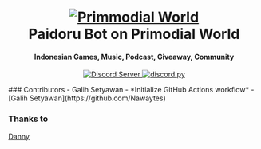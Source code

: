 <h1 align="center">
  <br>
  <a href="https://discord.gg/VV6cfmFT7V"><img src="https://cdn.discordapp.com/attachments/790874413326532628/790971431943929906/bANNER_iNGAME-05.png" alt="Primmodial World"></a>
  <br>
  Paidoru Bot on Primodial World
  <br>
</h1>

<h4 align="center">Indonesian Games, Music, Podcast, Giveaway, Community</h4>

<p align="center">
  
  <a href="https://discord.gg/VV6cfmFT7V">
    <img src="https://discordapp.com/api/guilds/790854534918307840/widget.png?style=shield" alt="Discord Server">
  </a>

  
  <a href="https://github.com/Rapptz/discord.py/">
     <img src="https://img.shields.io/badge/discord-py-blue.svg" alt="discord.py">
  </a>
</p>
### Contributors
- Galih Setyawan - *Initialize GitHub Actions workflow* - [Galih Setyawan](https://github.com/Nawaytes)

### Thanks to
[Danny](https://github.com/Rapptz)
